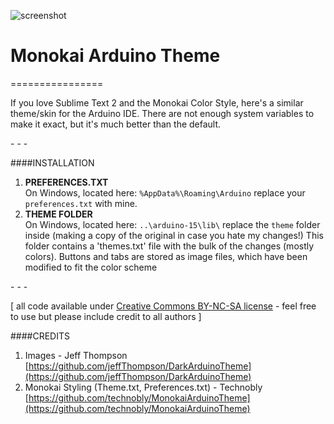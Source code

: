 ![screenshot](https://github.com/jotttt/ArduinoMonokaiTheme/master/arduinoMonokaiScreen.png)
# Monokai Arduino Theme
================

If you love Sublime Text 2 and the Monokai Color Style, here's a similar theme/skin for the Arduino IDE.
There are not enough system variables to make it exact, but it's much better than the default. 

\- \- \-

####INSTALLATION
1. **PREFERENCES.TXT**  
On Windows, located here: `%AppData%\Roaming\Arduino` replace your `preferences.txt` with mine.
2. **THEME FOLDER**  
On Windows, located here: `..\arduino-15\lib\` replace the `theme` folder inside (making a copy of the original in case you hate my changes!)
This folder contains a 'themes.txt' file with the bulk of the changes (mostly colors).  Buttons and tabs are stored as image files, which have been modified to fit the color scheme

\- \- \-

\[ all code available under [Creative Commons BY-NC-SA license](http://creativecommons.org/licenses/by-nc-sa/3.0/) - feel free to use but please include credit to all authors \]

####CREDITS
1. Images - Jeff Thompson [https://github.com/jeffThompson/DarkArduinoTheme](https://github.com/jeffThompson/DarkArduinoTheme)
2. Monokai Styling (Theme.txt, Preferences.txt) - Technobly [https://github.com/technobly/MonokaiArduinoTheme](https://github.com/technobly/MonokaiArduinoTheme)
